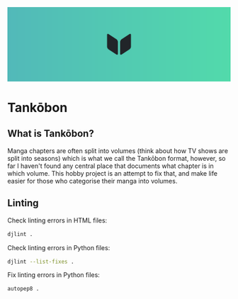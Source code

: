 ![header](brand/header.png)

# Tankōbon

## What is Tankōbon?

Manga chapters are often split into volumes (think about how TV shows are split into seasons) which is what we call the Tankōbon format, however, so far I haven't found any central place that documents what chapter is in which volume. This hobby project is an attempt to fix that, and make life easier for those who categorise their manga into volumes.

## Linting

Check linting errors in HTML files:

```bash
djlint .
```

Check linting errors in Python files:

```bash
djlint --list-fixes .
```

Fix linting errors in Python files:

```bash
autopep8 .
```